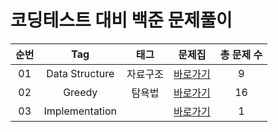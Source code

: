 # 코딩테스트 대비 백준 문제풀이  

| 순번 | Tag                          | 태그                | 문제집    | 총 문제 수 |
| :--: | :--------------------------: | :-----------------: | :------:  |:------: |
| 01 | Data Structure | 자료구조 | [바로가기](./DataStructure) | 9 |
| 02 | Greedy | 탐욕법 | [바로가기](./Greedy) | 16 |
| 03 | Implementation |  | [바로가기](./Implementation) | 1 |
